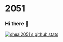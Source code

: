 # 2051
### Hi there 👋


[![shuai2051's github stats](https://github-readme-stats.vercel.app/api?username=shuai2051&theme=highcontrast)](https://github.com/shuai2051/2051)
